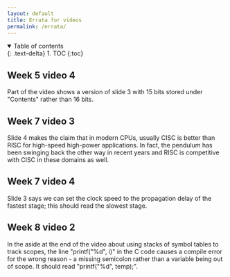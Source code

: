 ```yaml
---
layout: default
title: Errata for videos
permalink: /errata/
---
```


<details open markdown="block">
<summary>
Table of contents
</summary>
{: .text-delta}
1. TOC
{:toc}
</details>

## Week 5 video 4

Part of the video shows a version of slide 3 with 15 bits stored under "Contents" rather than 16 bits.

## Week 7 video 3

Slide 4 makes the claim that in modern CPUs, usually CISC is better than RISC for high-speed high-power applications. In fact, the pendulum has been swinging back the other way in recent years and RISC is competitive with CISC in these domains as well.

## Week 7 video 4

Slide 3 says we can set the clock speed to the propagation delay of the fastest stage; this should read the slowest stage.

## Week 8 video 2

In the aside at the end of the video about using stacks of symbol tables to track scopes, the line "printf("%d", i)" in the C code causes a compile error for the wrong reason - a missing semicolon rather than a variable being out of scope. It should read "printf("%d", temp);".